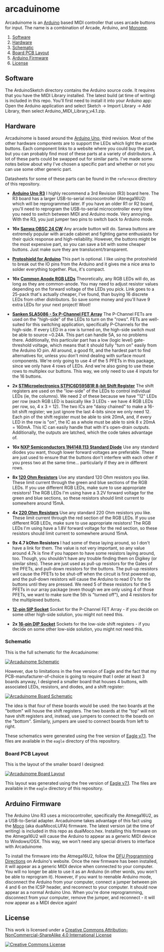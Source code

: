 # arcaduinome
Arcaduinome is an [Arduino](http://www.arduino.cc/) based MIDI controller that uses arcade buttons for input. The name is a combination of Arcade, Arduino, and [Monome](http://monome.org/).

1. [Software](#software)
2. [Hardware](#hardware)
  1. [Schematic](#schematic)
  2. [Board PCB Layout](#board-pcb-layout)
3. [Arduino Firmware](#arduino-firmware)
4. [License](#license)

## Software
The ArduinoSketch directory contains the Arduino source code. It requires that you have the MIDI Library installed. The latest build (at time of writing) is included in this repo. You'll first need to install it into your Arduino app: Open the Arduino application and select Sketch -> Import Library -> Add Library, then select Arduino_MIDI_Library_v4.1.zip.

## Hardware
Arcaduinome is based around the [Arduino Uno](http://arduino.cc/en/Main/ArduinoBoardUno), third revision. Most of the other hardware components are to support the LEDs which light the arcade buttons. Each component links to a website where you could buy the part, but you can probably find most of these parts at a variety of distributors. A lot of these parts could be swapped out for similar parts. I've made some notes below about why I've chosen a specific part and whether or not you can use some other generic part.

Datasheets for some of these parts can be found in the `reference` directory of this repository.

* **[Arduino Uno R3](http://www.adafruit.com/products/50)**
    I highly recommend a 3rd Revision (R3) board here. The R3 board has a larger USB-to-serial microcontroller (Atmega16U2) which will be reprogrammed later. If you have an older R1 or R2 board, you'll need to reprogram the USB-to-serial microcontroller every time you need to switch between MIDI and Arduino mode. Very annoying. With the R3, you just jumper two pins to switch back to Arduino mode.

* **16x [Sanwa OBSC 24 CW](http://www.paradisearcadeshop.com/sanwa-obsc-24mm-translucent-pushbuttons/689-sanwa-obsc-24-cw.html)**
    Any arcade button will do. Sanwa buttons are extremely popular with arcade cabinet and fighting game enthusiasts for their quick response and high-reliability. However, the buttons might be the most expensive part, so you can save a bit with some cheaper buttons. Just make sure they are translucent/transparent.

* **[Protoshield for Arduino](http://www.adafruit.com/products/51)**
    This part is optional. I like using the protoshield to break out the IO pins from the Arduino and it gives me a nice area to solder everything together. Plus, it's compact.

* **16x [Common Anode RGB LEDs](http://www.adafruit.com/products/302)**
    Theoretically, any RGB LEDs will do, as long as they are common-anode. You may need to adjust resistor values depending on the forward voltage of the LEDs you pick. Link goes to a 25-pack that's actually cheaper, I've found, than buying 16 discrete LEDs from other distributors. So save some money and you'll have 9 extra LEDs for your next project! Woot!

* **[Sanken SLA5086 - 5x P-Channel FET Array](http://www.digikey.com/product-search/en?pv606=52&pv69=80&FV=fff40015%2Cfff80346&mnonly=0&newproducts=0&ColumnSort=0&page=1&stock=1&quantity=0&ptm=0&fid=0&pageSize=500)**
    The P-Channel FETs are used on the "high-side" of the LEDs to turn on the "rows". FETs are well-suited for this switching application, specifically P-Channels for the high-side. If every LED in a row is turned on, the high-side switch must be able to source ~0.24A. This part can handle 5A, so no problems there. Additionally, this particular part has a low (logic level) gate-threshold voltage, which means that it should fully "turn on" easily from the Arduino IO pin. All around, a good fit, and the hardest part to find alternatives for, unless you don't mind dealing with surface mount components. We're only going to use 4 of the 5 PFETs in this package, since we only have 4 rows of LEDs. And we're also going to use these rows to multiplex our buttons. This way, we only need to use 4 inputs for the 16 buttons.

* **2x [STMicroelectronics STPIC6D595B1R 8-bit Shift Register](http://www.digikey.com/product-detail/en/STPIC6D595B1R/497-6328-5-ND/1762207)**
    The shift registers are used on the "low-side" of the LEDs to control individual LEDs (ie, the columns). We need 2 of these because we have "12" LEDs per row (each RGB LED is basically like 3 LEDs - we have 4 RGB LEDs per row, so, 4 x 3 = 12). The two ICs are "daisy chained" to make a 16-bit shift register; we just ignore the last 4-bits since we only need 12. Each pin of the shift register must be able to sink 20mA, and, if every LED in the row is "on", the IC as a whole must be able to sink 8 x 20mA = 160mA. This IC can easily handle that with it's open-drain outputs. Additionally, the outputs are latched, which the code takes advantage of.

* **16x [NXP Semiconductors 1N4148,113 Standard Diode](http://www.digikey.com/product-detail/en/1N4148,113/568-1360-1-ND/763357)**
    Use any standard diodes you want, though lower forward voltages are preferable. These are just used to ensure that the buttons don't interfere with each other if you press two at the same time... particularly if they are in different rows.

* **8x [120 Ohm Resistors](http://www.digikey.com/product-detail/en/CFM14JT120R/S120QCT-ND/2617666)**
    Use any standard 120 Ohm resistors you like. These limit current through the green and blue sections of the RGB LEDs. If you use different RGB LEDs, make sure to use appropriate resistors! The RGB LEDs I'm using have a 3.2V forward voltage for the green and blue sections, so these resistors should limit current to somewhere around 15mA.

* **4x [220 Ohm Resistors](http://www.digikey.com/product-detail/en/CF14JT220R/CF14JT220RCT-ND/1830334)**
    Use any standard 220 Ohm resistors you like. These limit current through the red section of the RGB LEDs. If you use different RGB LEDs, make sure to use appropriate resistors! The RGB LEDs I'm using have a 1.8V forward voltage for the red section, so these resistors should limit current to somewhere around 15mA.

* **9x 4.7 kOhm Resistors**
    I had some of these laying around, so I don't have a link for them. The value is not very important, so any value around 4.7k is fine if you happen to have some resistors laying around, too. Though, you shouldn't have any trouble finding them on Digikey (or similar sites). These are just used as pull-up resistors for the Gates of the PFETs, and pull-down resistors for the buttons. The pull-up resistors will cause the PFETs to be shut-off when the circuit is first powered up, and the pull-down resistors will cause the Arduino to read 0's for the buttons until they are pressed. We need 5 of these resistors for the 5 PFETs in our array package (even though we are only using 4 of those PFETs, we want to make sure the 5th is "turned off"), and 4 resistors for the multiplexed buttons.

* **[12-pin SIP Socket](http://www.digikey.com/product-detail/en/643644-3/A29107-ND/294602)**
    Socket for the P-Channel FET Array - if you decide on some other high-side solution, you might not need this.

* **2x [16-pin DIP Socket](http://www.digikey.com/product-detail/en/A16-LC-TR-R/AE9994-ND/821748)**
    Sockets for the low-side shift registers - if you decide on some other low-side solution, you might not need this.

### Schematic

This is the full schematic for the Arcaduinome:

[![Arcaduinome Schematic](https://raw.githubusercontent.com/bmatcuk/arcaduinome/master/schematic.png)](https://raw.githubusercontent.com/bmatcuk/arcaduinome/master/schematic.png)

However, due to limitations in the free version of Eagle and the fact that my PCB-manufacturer-of-choice is going to require that I order at least 3 boards anyway, I designed a smaller board that houses 4 buttons, with associated LEDs, resistors, and diodes, and a shift register:

[![Arcaduinome Board Schematic](https://raw.githubusercontent.com/bmatcuk/arcaduinome/master/board.png)](https://raw.githubusercontent.com/bmatcuk/arcaduinome/master/board.png)

The idea is that four of these boards would be used: the two boards at the "bottom" will house the shift registers. The two boards at the "top" will not have shift registers and, instead, use jumpers to connect to the boards on the "bottom". Similarly, jumpers are used to connect boards from left to right.

These schematics were generated using the free version of [Eagle v7.1](http://www.cadsoftusa.com/). The files are available in the `eagle` directory of this repository.

### Board PCB Layout

This is the layout of the smaller board I designed:

[![Arcaduinome Board Layout](https://raw.githubusercontent.com/bmatcuk/arcaduinome/master/board_pcb.png)](https://raw.githubusercontent.com/bmatcuk/arcaduinome/master/board_pcb.png)

This layout was generated using the free version of [Eagle v7.1](http://www.cadsoftusa.com/). The files are available in the `eagle` directory of this repository.

## Arduino Firmware
The Arduino Uno R3 uses a microcontroller, specifically the Atmega16U2, as a USB-to-Serial adapter. Arcaduinome takes advantage of this fact using the [Moco](http://morecatlab.akiba.coocan.jp/lab/index.php/aruino/midi-firmware-for-arduino-uno-moco/?lang=en) (aka dualMocoLUFA) firmware. The latest version (at the time of writing) is included in this repo as dualMoco.hex. Installing this firmware on the Atmega16U2 will cause the Arduino to appear as a generic MIDI device to Windows/OSX. This way, we won't need any special drivers to interface with Arcaduinome.

To install the firmware into the Atmega16U2, follow the [DFU Programming Directions](http://arduino.cc/en/Hacking/DFUProgramming8U2) on Arduino's website. Once the new firmware has been installed, it will appear as a generic MIDI device when connected to your computer. You will no longer be able to use it as an Arduino (in other words, you won't be able to reprogram it). However, if you want to reenable Arduino mode, disconnect the Arduino from your computer, connect a jumper between pin 4 and 6 on the ICSP header, and reconnect to your computer. It should now appear as a normal Arduino Uno. When you're done reprogramming, disconnect from your computer, remove the jumper, and reconnect - it will now appear as a MIDI device again!

## License
This work is licensed under a [Creative Commons Attribution-NonCommercial-ShareAlike 4.0 International License](http://creativecommons.org/licenses/by-nc-sa/4.0/)

[![Creative Commons License](http://i.creativecommons.org/l/by-nc-sa/4.0/88x31.png)](http://creativecommons.org/licenses/by-nc-sa/4.0/)
